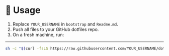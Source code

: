 # 🚀 Usage

1. Replace `YOUR_USERNAME` in `bootstrap` and `Readme.md`.
2. Push all files to your GitHub dotfiles repo.
3. On a fresh machine, run:

---
```bash
sh -c "$(curl -fsLS https://raw.githubusercontent.com/YOUR_USERNAME/dotfiles/main/bootstrap)"

